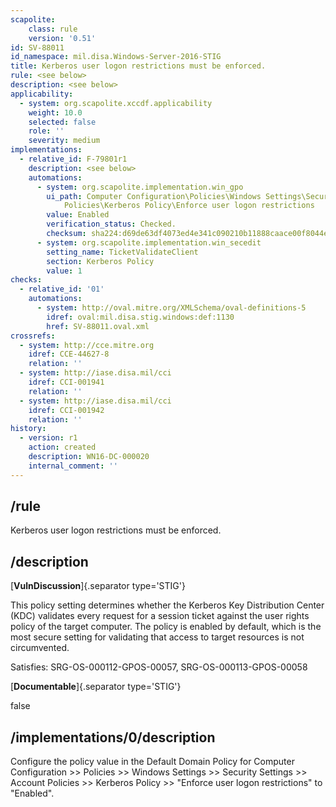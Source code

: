 ```yaml
---
scapolite:
    class: rule
    version: '0.51'
id: SV-88011
id_namespace: mil.disa.Windows-Server-2016-STIG
title: Kerberos user logon restrictions must be enforced.
rule: <see below>
description: <see below>
applicability:
  - system: org.scapolite.xccdf.applicability
    weight: 10.0
    selected: false
    role: ''
    severity: medium
implementations:
  - relative_id: F-79801r1
    description: <see below>
    automations:
      - system: org.scapolite.implementation.win_gpo
        ui_path: Computer Configuration\Policies\Windows Settings\Security Settings\Account
            Policies\Kerberos Policy\Enforce user logon restrictions
        value: Enabled
        verification_status: Checked.
        checksum: sha224:d69de63df4073ed4e341c090210b11888caace00f8044e4e7a1f45a5
      - system: org.scapolite.implementation.win_secedit
        setting_name: TicketValidateClient
        section: Kerberos Policy
        value: 1
checks:
  - relative_id: '01'
    automations:
      - system: http://oval.mitre.org/XMLSchema/oval-definitions-5
        idref: oval:mil.disa.stig.windows:def:1130
        href: SV-88011.oval.xml
crossrefs:
  - system: http://cce.mitre.org
    idref: CCE-44627-8
    relation: ''
  - system: http://iase.disa.mil/cci
    idref: CCI-001941
    relation: ''
  - system: http://iase.disa.mil/cci
    idref: CCI-001942
    relation: ''
history:
  - version: r1
    action: created
    description: WN16-DC-000020
    internal_comment: ''
---
```



## /rule

Kerberos user logon restrictions must be enforced.

## /description

[**VulnDiscussion**]{.separator type='STIG'}

This policy setting determines whether the Kerberos Key Distribution Center (KDC) validates every request for a session ticket against the user rights policy of the target computer. The policy is enabled by default, which is the most secure setting for validating that access to target resources is not circumvented.

Satisfies: SRG-OS-000112-GPOS-00057, SRG-OS-000113-GPOS-00058

[**Documentable**]{.separator type='STIG'}

false

## /implementations/0/description

Configure the policy value in the Default Domain Policy for Computer Configuration >> Policies >> Windows Settings >> Security Settings >> Account Policies >> Kerberos Policy >> "Enforce user logon restrictions" to "Enabled".
